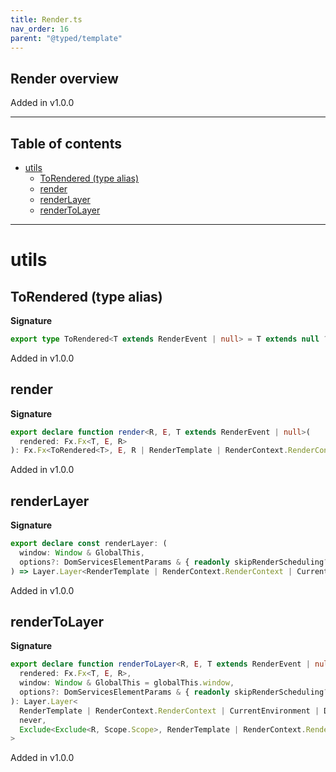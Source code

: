 ```yaml
---
title: Render.ts
nav_order: 16
parent: "@typed/template"
---
```


## Render overview

Added in v1.0.0

---

<h2 class="text-delta">Table of contents</h2>

- [utils](#utils)
  - [ToRendered (type alias)](#torendered-type-alias)
  - [render](#render)
  - [renderLayer](#renderlayer)
  - [renderToLayer](#rendertolayer)

---

# utils

## ToRendered (type alias)

**Signature**

```ts
export type ToRendered<T extends RenderEvent | null> = T extends null ? Rendered | null : Rendered
```

Added in v1.0.0

## render

**Signature**

```ts
export declare function render<R, E, T extends RenderEvent | null>(
  rendered: Fx.Fx<T, E, R>
): Fx.Fx<ToRendered<T>, E, R | RenderTemplate | RenderContext.RenderContext | RootElement>
```

Added in v1.0.0

## renderLayer

**Signature**

```ts
export declare const renderLayer: (
  window: Window & GlobalThis,
  options?: DomServicesElementParams & { readonly skipRenderScheduling?: boolean }
) => Layer.Layer<RenderTemplate | RenderContext.RenderContext | CurrentEnvironment | DomServices>
```

Added in v1.0.0

## renderToLayer

**Signature**

```ts
export declare function renderToLayer<R, E, T extends RenderEvent | null>(
  rendered: Fx.Fx<T, E, R>,
  window: Window & GlobalThis = globalThis.window,
  options?: DomServicesElementParams & { readonly skipRenderScheduling?: boolean }
): Layer.Layer<
  RenderTemplate | RenderContext.RenderContext | CurrentEnvironment | DomServices,
  never,
  Exclude<Exclude<R, Scope.Scope>, RenderTemplate | RenderContext.RenderContext | CurrentEnvironment | DomServices>
>
```

Added in v1.0.0
